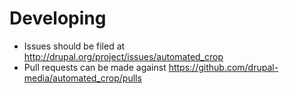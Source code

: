 # Developing

* Issues should be filed at http://drupal.org/project/issues/automated_crop
* Pull requests can be made against https://github.com/drupal-media/automated_crop/pulls
